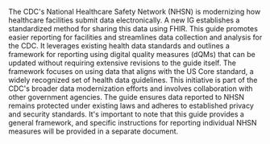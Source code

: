 The CDC's National Healthcare Safety Network (NHSN) is modernizing how healthcare facilities submit data electronically.  A new IG establishes a standardized method for sharing this data using FHIR.  This guide promotes easier reporting for facilities and streamlines data collection and analysis for the CDC.  It leverages existing health data standards and outlines a framework for reporting using digital quality measures (dQMs) that can be updated without requiring extensive revisions to the guide itself.  The framework focuses on using data that aligns with the US Core standard, a widely recognized set of health data guidelines.  This initiative is part of the CDC's broader data modernization efforts and involves collaboration with other government agencies.  The guide ensures data reported to NHSN remains protected under existing laws and adheres to established privacy and security standards.  It's important to note that this guide provides a general framework, and specific instructions for reporting individual NHSN measures will be provided in a separate document. 
